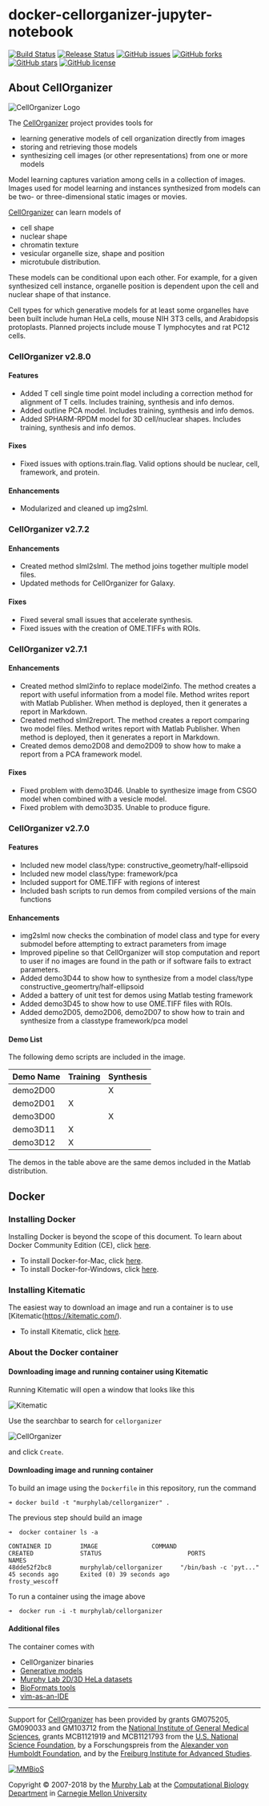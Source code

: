 # docker-cellorganizer-jupyter-notebook

[![Build Status](https://travis-ci.org/icaoberg/docker-cellorganizer-jupyter-notebook.svg?branch=master)](https://travis-ci.org/icaoberg/docker-cellorganizer-jupyter-notebook)
[![Release Status](https://img.shields.io/badge/release-v2.8.0-red.svg)](http://www.cellorganizer.org/)
[![GitHub issues](https://img.shields.io/github/issues/icaoberg/docker-cellorganizer-jupyter-notebook.svg)](https://github.com/icaoberg/docker-cellorganizer-jupyter-notebook/issues)
[![GitHub forks](https://img.shields.io/github/forks/icaoberg/docker-cellorganizer-jupyter-notebook.svg)](https://github.com/icaoberg/docker-cellorganizer-jupyter-notebook/network)
[![GitHub stars](https://img.shields.io/github/stars/icaoberg/docker-cellorganizer-jupyter-notebook.svg)](https://github.com/icaoberg/docker-cellorganizer-jupyter-notebook/stargazers)
[![GitHub license](https://img.shields.io/badge/license-GPLv3-blue.svg)](https://www.gnu.org/licenses/quick-guide-gplv3.en.html)

## About CellOrganizer 

![CellOrganizer Logo](http://www.cellorganizer.org/wp-content/uploads/2017/08/CellOrganizerLogo2-250.jpg)

The [CellOrganizer](http://cellorganizer.org/) project provides tools for

* learning generative models of cell organization directly from images
* storing and retrieving those models
* synthesizing cell images (or other representations) from one or more models

Model learning captures variation among cells in a collection of images. Images used for model learning and instances synthesized from models can be two- or three-dimensional static images or movies.

[CellOrganizer](http://cellorganizer.org/) can learn models of

* cell shape
* nuclear shape
* chromatin texture
* vesicular organelle size, shape and position
* microtubule distribution.

These models can be conditional upon each other. For example, for a given synthesized cell instance, organelle position is dependent upon the cell and nuclear shape of that instance.

Cell types for which generative models for at least some organelles have been built include human HeLa cells, mouse NIH 3T3 cells, and Arabidopsis protoplasts. Planned projects include mouse T lymphocytes and rat PC12 cells.

### CellOrganizer v2.8.0

#### Features
* Added T cell single time point model including a correction method for alignment of T cells. Includes training, synthesis and info demos.
* Added outline PCA model. Includes training, synthesis and info demos.
* Added SPHARM-RPDM model for 3D cell/nuclear shapes. Includes training, synthesis and info demos.

#### Fixes 
* Fixed issues with options.train.flag. Valid options should be nuclear, cell, framework, and protein.

#### Enhancements
* Modularized and cleaned up img2slml.

### CellOrganizer v2.7.2

#### Enhancements
* Created method slml2slml. The method joins together multiple model files.
* Updated methods for CellOrganizer for Galaxy.

#### Fixes
* Fixed several small issues that accelerate synthesis.
* Fixed issues with the creation of OME.TIFFs with ROIs.

### CellOrganizer v2.7.1

#### Enhancements
* Created method slml2info to replace model2info. The method creates a report with useful information from a model file. Method writes report with Matlab Publisher. When method is deployed, then it generates a report in Markdown.
* Created method slml2report. The method creates a report comparing two model files. Method writes report with Matlab Publisher. When method is deployed, then it generates a report in Markdown.
* Created demos demo2D08 and demo2D09 to show how to make a report from a PCA framework model.

#### Fixes
* Fixed problem with demo3D46. Unable to synthesize image from CSGO model when combined with a vesicle model.
* Fixed problem with demo3D35. Unable to produce figure.

### CellOrganizer v2.7.0

#### Features

* Included new model class/type: constructive_geometry/half-ellipsoid
* Included new model class/type: framework/pca
* Included support for OME.TIFF with regions of interest
* Included bash scripts to run demos from compiled versions of the main functions

#### Enhancements

* img2slml now checks the combination of model class and type for every submodel before attempting to extract parameters from image 
* Improved pipeline so that CellOrganizer will stop computation and report to user if no images are found in the path or if software fails to extract parameters.
* Added demo3D44 to show how to synthesize from a model class/type constructive_geomertry/half-ellipsoid
* Added a battery of unit test for demos using Matlab testing framework
* Added demo3D45 to show how to use OME.TIFF files with ROIs.
* Added demo2D05, demo2D06, demo2D07 to show how to train and synthesize from a classtype framework/pca model

#### Demo List

The following demo scripts are included in the image. 

| Demo Name| Training | Synthesis |
|----------|----------|-----------|
| demo2D00 |          |            X            |
| demo2D01 |            X           |           |
| demo3D00 |          |            X            |
| demo3D11 |            X           |           |
| demo3D12 |            X           |           |

The demos in the table above are the same demos included in the Matlab distribution.

## Docker

### Installing Docker

Installing Docker is beyond the scope of this document. To learn about Docker Community Edition (CE), click [here](https://www.docker.com/community-edition).

* To install Docker-for-Mac, click [here](https://docs.docker.com/docker-for-mac/install/).
* To install Docker-for-Windows, click [here](https://docs.docker.com/docker-for-windows/install/).

### Installing Kitematic

The easiest way to download an image and run a container is to use [Kitematic(https://kitematic.com/).

* To install Kitematic, click [here](https://kitematic.com/docs/).

### About the Docker container

#### Downloading image and running container using Kitematic

Running Kitematic will open a window that looks like this

![Kitematic](https://raw.githubusercontent.com/icaoberg/docker-cellorganizer/master/images/kitematic.png)

Use the searchbar to search for `cellorganizer`

![CellOrganizer](https://raw.githubusercontent.com/icaoberg/docker-cellorganizer/master/images/cellorganizer.png)

and click `Create`.

#### Downloading image and running container


To build an image using the `Dockerfile` in this repository, run the command

```
➜ docker build -t "murphylab/cellorganizer" .
```

The previous step should build an image

```
➜  docker container ls -a

CONTAINER ID        IMAGE               COMMAND                  CREATED             STATUS                        PORTS               NAMES
48dde52f2bc8        murphylab/cellorganizer     "/bin/bash -c 'pyt..."   45 seconds ago      Exited (0) 39 seconds ago                         frosty_wescoff
```

To run a container using the image above

```
➜  docker run -i -t murphylab/cellorganizer
```

#### Additional files

The container comes with

* CellOrganizer binaries
* [Generative models](http://www.cellorganizer.org/model_repository/)
* [Murphy Lab 2D/3D HeLa datasets](http://murphylab.web.cmu.edu/data/)
* [BioFormats tools](https://downloads.openmicroscopy.org/bio-formats/)
* [vim-as-an-IDE](https://github.com/icaoberg/vim-as-an-ide)

---

Support for [CellOrganizer](http://cellorganizer.org/) has been provided by grants GM075205, GM090033 and GM103712 from the [National Institute of General Medical Sciences](http://www.nigms.nih.gov/), grants MCB1121919 and MCB1121793 from the [U.S. National Science Foundation](http://nsf.gov/), by a Forschungspreis from the [Alexander von Humboldt Foundation](http://www.humboldt-foundation.de/), and by the [Freiburg Institute for Advanced Studies](http://www.frias.uni-freiburg.de/lifenet?set_language=en).

[![MMBioS](https://i1.wp.com/www.cellorganizer.org/wp-content/uploads/2017/08/MMBioSlogo-e1503517857313.gif?h=60)](http://www.mmbios.org)

Copyright © 2007-2018 by the [Murphy Lab](http://murphylab.web.cmu.edu) at the [Computational Biology Department](http://www.cbd.cmu.edu) in [Carnegie Mellon University](http://www.cmu.edu)
